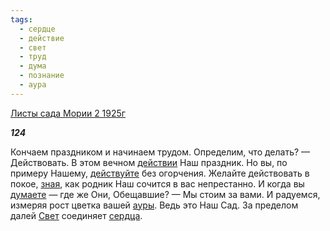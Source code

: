 ```yaml
---
tags:
  - сердце
  - действие
  - свет
  - труд
  - дума
  - познание
  - аура
---
```

[Листы сада Мории 2 1925г](https://127.0.0.1:4002/agni/1925)

___124___

Кончаем праздником и начинаем трудом. Определим, что делать? — Действовать. В этом вечном [действии](../../../tags/#действие) Наш праздник. Но вы, по примеру Нашему, [действуйте](../../../tags/#действие) без огорчения. Желайте действовать в покое, [зная](../../../tags/#познание), как родник Наш сочится в вас непрестанно. И когда вы [думаете](../../../tags/#дума) — где же Они, Обещавшие? — Мы стоим за вами. И радуемся, измеряя рост цветка вашей [ауры](../../../tags/#аура). Ведь это Наш Сад. За пределом далей [Свет](../../../tags/#свет) соединяет [сердца](../../../tags/#сердце).   

